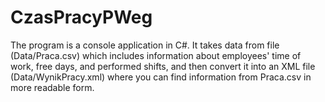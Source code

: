 # CzasPracyPWeg
The program is a console application in C#. It takes data from file (Data/Praca.csv) which includes information about employees' time of work, free days, and performed shifts, and then convert it into an XML file (Data/WynikPracy.xml) where you can find information from Praca.csv in more readable form.
